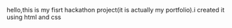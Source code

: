 hello,this is my fisrt hackathon project(it is actually my portfolio).i created it using html and css 
